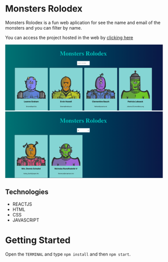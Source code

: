 # Monsters Rolodex
Monsters Rolodex is a fun web aplication for see the name and email of the monsters and you can filter by name.

You can access the project hosted in the web by [clicking here](https://monsters-rolodex-eta.vercel.app/)

![initial page](./src/images/initial-page.png)
![filter](./src/images/filter.png)


 ## Technologies
- REACTJS
- HTML
- CSS
- JAVASCRIPT


# Getting Started


Open the `TERMINAL` and type `npm install` and then `npm start`.